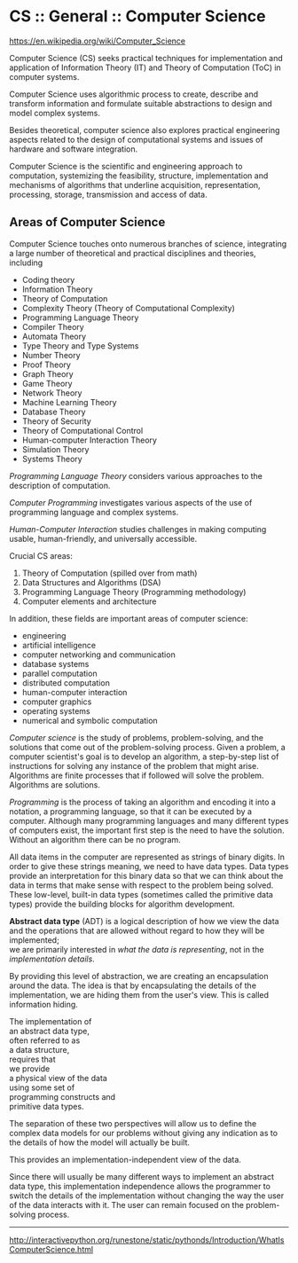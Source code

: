 # CS :: General :: Computer Science

https://en.wikipedia.org/wiki/Computer_Science


Computer Science (CS) seeks practical techniques for implementation and application of Information Theory (IT) and Theory of Computation (ToC) in computer systems.

Computer Science uses algorithmic process to create, describe and transform information and formulate suitable abstractions to design and model complex systems.

Besides theoretical, computer science also explores practical engineering aspects related to the design of computational systems and issues of hardware and software integration.

Computer Science is the scientific and engineering approach to computation, systemizing the feasibility, structure, implementation and mechanisms of algorithms that underline acquisition, representation, processing, storage, transmission and access of data.

## Areas of Computer Science

Computer Science touches onto numerous branches of science, integrating a large number of theoretical and practical disciplines and theories, including
- Coding theory
- Information Theory
- Theory of Computation
- Complexity Theory (Theory of Computational Complexity)
- Programming Language Theory
- Compiler Theory
- Automata Theory
- Type Theory and Type Systems
- Number Theory
- Proof Theory
- Graph Theory
- Game Theory
- Network Theory
- Machine Learning Theory
- Database Theory
- Theory of Security
- Theory of Computational Control
- Human-computer Interaction Theory
- Simulation Theory
- Systems Theory


*Programming Language Theory* considers various approaches to the description of computation.

*Computer Programming* investigates various aspects of the use of programming language and complex systems.

*Human-Computer Interaction* studies challenges in making computing usable, human-friendly, and universally accessible.

Crucial CS areas:
1. Theory of Computation (spilled over from math)
2. Data Structures and Algorithms (DSA)
3. Programming Language Theory (Programming methodology)
4. Computer elements and architecture

In addition, these fields are important areas of computer science:
- engineering
- artificial intelligence
- computer networking and communication
- database systems
- parallel computation
- distributed computation
- human-computer interaction
- computer graphics
- operating systems
- numerical and symbolic computation


*Computer science* is the study of problems, problem-solving, and the solutions that come out of the problem-solving process. Given a problem, a computer scientist's goal is to develop an algorithm, a step-by-step list of instructions for solving any instance of the problem that might arise. Algorithms are finite processes that if followed will solve the problem. Algorithms are solutions.

*Programming* is the process of taking an algorithm and encoding it into a notation, a programming language, so that it can be executed by a computer. Although many programming languages and many different types of computers exist, the important first step is the need to have the solution. Without an algorithm there can be no program.

All data items in the computer are represented as strings of binary digits. In order to give these strings meaning, we need to have data types. Data types provide an interpretation for this binary data so that we can think about the data in terms that make sense with respect to the problem being solved. These low-level, built-in data types (sometimes called the primitive data types) provide the building blocks for algorithm development.

**Abstract data type** (ADT) is 
a logical description of 
how we view the data and 
the operations that are allowed 
without regard to 
how they will be implemented;    
we are primarily interested in 
*what the data is representing*, 
not in the *implementation details*.

By providing this level of abstraction, we are creating an encapsulation around the data. The idea is that by encapsulating the details of the implementation, we are hiding them from the user's view. This is called information hiding.

The implementation of   
an abstract data type,   
often referred to as    
a data structure,   
requires that     
we provide    
a physical view of the data    
using some set of   
programming constructs and   
primitive data types.

The separation of these two perspectives will allow us to define the complex data models for our problems without giving any indication as to the details of how the model will actually be built.

This provides an implementation-independent view of the data.

Since there will usually be many different ways to implement an abstract data type, this implementation independence allows the programmer to switch the details of the implementation without changing the way the user of the data interacts with it. The user can remain focused on the problem-solving process.





---

http://interactivepython.org/runestone/static/pythonds/Introduction/WhatIsComputerScience.html
